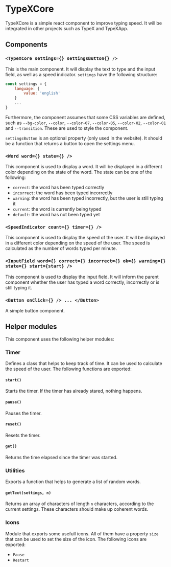 # TypeXCore

TypeXCore is a simple react component to improve typing speed. It will be integrated in other projects such as TypeX and TypeXApp.

## Components

### `<TypeXCore settings={} settingsButton{} />`

This is the main component. It will display the text to type and the input field, as well as a speed indicator. `settings` have the following structure:

```js
const settings = {
    language: {
        value: 'english'
    }
    ...
}
```

Furthermore, the component assumes that some CSS variables are defined, such as `--bg-color`, `--color`, `--color-07`, `--color-05`, `--color-02`, `--color-01` and `--transition`. These are used to style the component.

`settingsButton` is an optional property (only used in the website). It should be a function that returns a button to open the settings menu.

### `<Word word={} state={} />`

This component is used to display a word. It will be displayed in a different color depending on the state of the word. The state can be one of the following:

- `correct`: the word has been typed correctly
- `incorrect`: the word has been typed incorrectly
- `warning`: the word has been typed incorrectly, but the user is still typing it
- `current`: the word is currently being typed
- `default`: the word has not been typed yet

### `<SpeedIndicator count={} timer={} />`

This component is used to display the speed of the user. It will be displayed in a different color depending on the speed of the user. The speed is calculated as the number of words typed per minute.

### `<InputField word={} correct={} incorrect={} ok={} warning={} state={} start={start} />`

This component is used to display the input field. It will inform the parent component whether the user has typed a word correctly, incorrectly or is still typing it.

### `<Button onClick={} /> ... </Button>`

A simple button component.

## Helper modules

This component uses the following helper modules:

### Timer

Defines a class that helps to keep track of time. It can be used to calculate the speed of the user. The following functions are exported:

#### `start()`

Starts the timer. If the timer has already stared, nothing happens.

#### `pause()`

Pauses the timer.

#### `reset()`

Resets the timer.

#### `get()`

Returns the time elapsed since the timer was started.

### Utilities

Exports a function that helps to generate a list of random words.

#### `getText(settings, n)`

Returns an array of characters of length `n` characters, according to the current settings. These characters should make up coherent words.

### Icons

Module that exports some usefull icons. All of them have a property `size` that can be used to set the size of the icon. The following icons are exported:

- `Pause`
- `Restart`